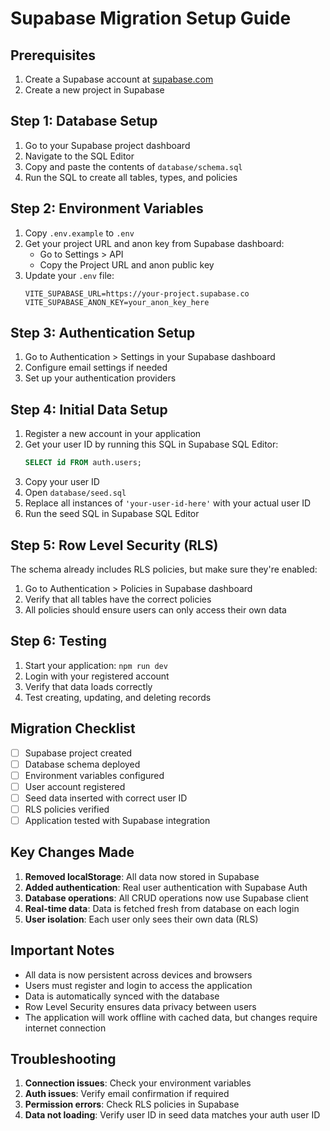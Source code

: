 
# Supabase Migration Setup Guide

## Prerequisites
1. Create a Supabase account at [supabase.com](https://supabase.com)
2. Create a new project in Supabase

## Step 1: Database Setup

1. Go to your Supabase project dashboard
2. Navigate to the SQL Editor
3. Copy and paste the contents of `database/schema.sql`
4. Run the SQL to create all tables, types, and policies

## Step 2: Environment Variables

1. Copy `.env.example` to `.env`
2. Get your project URL and anon key from Supabase dashboard:
   - Go to Settings > API
   - Copy the Project URL and anon public key
3. Update your `.env` file:
   ```
   VITE_SUPABASE_URL=https://your-project.supabase.co
   VITE_SUPABASE_ANON_KEY=your_anon_key_here
   ```

## Step 3: Authentication Setup

1. Go to Authentication > Settings in your Supabase dashboard
2. Configure email settings if needed
3. Set up your authentication providers

## Step 4: Initial Data Setup

1. Register a new account in your application
2. Get your user ID by running this SQL in Supabase SQL Editor:
   ```sql
   SELECT id FROM auth.users;
   ```
3. Copy your user ID
4. Open `database/seed.sql`
5. Replace all instances of `'your-user-id-here'` with your actual user ID
6. Run the seed SQL in Supabase SQL Editor

## Step 5: Row Level Security (RLS)

The schema already includes RLS policies, but make sure they're enabled:

1. Go to Authentication > Policies in Supabase dashboard
2. Verify that all tables have the correct policies
3. All policies should ensure users can only access their own data

## Step 6: Testing

1. Start your application: `npm run dev`
2. Login with your registered account
3. Verify that data loads correctly
4. Test creating, updating, and deleting records

## Migration Checklist

- [ ] Supabase project created
- [ ] Database schema deployed
- [ ] Environment variables configured
- [ ] User account registered
- [ ] Seed data inserted with correct user ID
- [ ] RLS policies verified
- [ ] Application tested with Supabase integration

## Key Changes Made

1. **Removed localStorage**: All data now stored in Supabase
2. **Added authentication**: Real user authentication with Supabase Auth
3. **Database operations**: All CRUD operations now use Supabase client
4. **Real-time data**: Data is fetched fresh from database on each login
5. **User isolation**: Each user only sees their own data (RLS)

## Important Notes

- All data is now persistent across devices and browsers
- Users must register and login to access the application
- Data is automatically synced with the database
- Row Level Security ensures data privacy between users
- The application will work offline with cached data, but changes require internet connection

## Troubleshooting

1. **Connection issues**: Check your environment variables
2. **Auth issues**: Verify email confirmation if required
3. **Permission errors**: Check RLS policies in Supabase
4. **Data not loading**: Verify user ID in seed data matches your auth user ID
